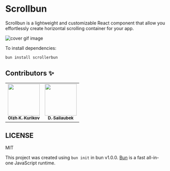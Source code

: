 # Scrollbun

Scrollbun is a lightweight and customizable React component that allow you effortlessly create horizontal scrolling container for your app.

![cover gif image](./hero.gif)

To install dependencies:

```bash
bun install scrollerbun
```

## Contributors ✨

<table>
  <tr>
    <td align="center"><a href="https://www.linkedin.com/in/olzh2102/"><img src="https://avatars.githubusercontent.com/u/27337196?v=4?v=3?s=100" width="100px;" alt=""/><br /><sub><b>Olzh K. Kurikov</b></sub></a>
    <td align="center"><a href="https://www.linkedin.com/in/dinmukhamed-sailaubek-9a5a78234/"><img src="https://avatars.githubusercontent.com/u/57768070?v=4?v=4?s=100" width="100px;" alt=""/><br /><sub><b>D. Sailaubek</b></sub></a>
    
  </tr>
</table>

## LICENSE

MIT

This project was created using `bun init` in bun v1.0.0. [Bun](https://bun.sh) is a fast all-in-one JavaScript runtime.
